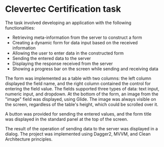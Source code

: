 # Clevertec Certification task

The task involved developing an application with the following functionalities:
- Retrieving meta-information from the server to construct a form
- Creating a dynamic form for data input based on the received information
- Allowing the user to enter data in the constructed form
- Sending the entered data to the server
- Displaying the response received from the server
- Showing a progress bar on the screen while sending and receiving data

The form was implemented as a table with two columns: the left column displayed the field name, and the right column contained the control for entering the field value. The fields supported three types of data: text input, numeric input, and dropdown. At the bottom of the form, an image from the "image" field was displayed, using Glide. The image was always visible on the screen, regardless of the table's height, which could be scrolled over it.

A button was provided for sending the entered values, and the form title was displayed in the standard panel at the top of the screen.

The result of the operation of sending data to the server was displayed in a dialog. The project was implemented using Dagger2, MVVM, and Clean Architecture principles.
